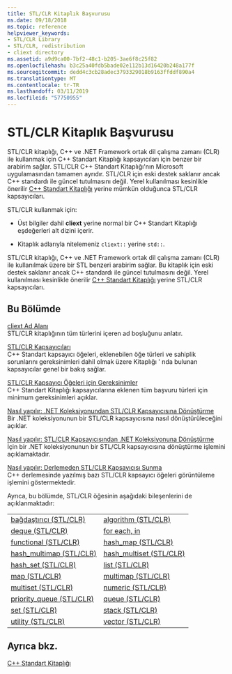 ```yaml
---
title: STL/CLR Kitaplık Başvurusu
ms.date: 09/18/2018
ms.topic: reference
helpviewer_keywords:
- STL/CLR Library
- STL/CLR, redistribution
- cliext directory
ms.assetid: a9d9ca00-7bf2-48c1-b205-3ae6f8c25f82
ms.openlocfilehash: b3c25a40fdb5bade02e112b13d16420b248a177f
ms.sourcegitcommit: dedd4c3cb28adec3793329018b9163ffddf890a4
ms.translationtype: MT
ms.contentlocale: tr-TR
ms.lasthandoff: 03/11/2019
ms.locfileid: "57750955"
---
```

# <a name="stlclr-library-reference"></a>STL/CLR Kitaplık Başvurusu

STL/CLR kitaplığı, C++ ve .NET Framework ortak dil çalışma zamanı (CLR) ile kullanmak için C++ Standart Kitaplığı kapsayıcıları için benzer bir arabirim sağlar. STL/CLR C++ Standart Kitaplığı'nın Microsoft uygulamasından tamamen ayrıdır. STL/CLR için eski destek saklanır ancak C++ standardı ile güncel tutulmasını değil. Yerel kullanılması kesinlikle önerilir [C++ Standart Kitaplığı](../standard-library/cpp-standard-library-reference.md) yerine mümkün olduğunca STL/CLR kapsayıcıları.

STL/CLR kullanmak için:

- Üst bilgiler dahil **cliext** yerine normal bir C++ Standart Kitaplığı eşdeğerleri alt dizini içerir.

- Kitaplık adlarıyla nitelemeniz `cliext::` yerine `std::`.

STL/CLR kitaplığı, C++ ve .NET Framework ortak dil çalışma zamanı (CLR) ile kullanılmak üzere bir STL benzeri arabirim sağlar. Bu kitaplık için eski destek saklanır ancak C++ standardı ile güncel tutulmasını değil. Yerel kullanılması kesinlikle önerilir [C++ Standart Kitaplığı](../standard-library/cpp-standard-library-reference.md) yerine STL/CLR kapsayıcıları.

## <a name="in-this-section"></a>Bu Bölümde

[cliext Ad Alanı](../dotnet/cliext-namespace.md)<br/>
STL/CLR kitaplığının tüm türlerini içeren ad boşluğunu anlatır.

[STL/CLR Kapsayıcıları](../dotnet/stl-clr-containers.md)<br/>
C++ Standart kapsayıcı öğeleri, eklenebilen öğe türleri ve sahiplik sorunlarını gereksinimleri dahil olmak üzere Kitaplığı ' nda bulunan kapsayıcılar genel bir bakış sağlar.

[STL/CLR Kapsayıcı Öğeleri için Gereksinimler](../dotnet/requirements-for-stl-clr-container-elements.md)<br/>
C++ Standart Kitaplığı kapsayıcılarına eklenen tüm başvuru türleri için minimum gereksinimleri açıklar.

[Nasıl yapılır: .NET Koleksiyonundan STL/CLR Kapsayıcısına Dönüştürme](../dotnet/how-to-convert-from-a-dotnet-collection-to-a-stl-clr-container.md)<br/>
Bir .NET koleksiyonunun bir STL/CLR kapsayıcısına nasıl dönüştürüleceğini açıklar.

[Nasıl yapılır: STL/CLR Kapsayıcısından .NET Koleksiyonuna Dönüştürme](../dotnet/how-to-convert-from-a-stl-clr-container-to-a-dotnet-collection.md)<br/>
İçin bir .NET koleksiyonunun bir STL/CLR kapsayıcısına dönüştürme işlemini açıklamaktadır.

[Nasıl yapılır: Derlemeden STL/CLR Kapsayıcısı Sunma](../dotnet/how-to-expose-an-stl-clr-container-from-an-assembly.md)<br/>
C++ derlemesinde yazılmış bazı STL/CLR kapsayıcı öğeleri görüntüleme işlemini göstermektedir.

Ayrıca, bu bölümde, STL/CLR öğesinin aşağıdaki bileşenlerini de açıklanmaktadır:

|||
|-|-|
|[bağdaştırıcı (STL/CLR)](../dotnet/adapter-stl-clr.md)|[algorithm (STL/CLR)](../dotnet/algorithm-stl-clr.md)|
|[deque (STL/CLR)](../dotnet/deque-stl-clr.md)|[for each, in](../dotnet/for-each-in.md)|
|[functional (STL/CLR)](../dotnet/functional-stl-clr.md)|[hash_map (STL/CLR)](../dotnet/hash-map-stl-clr.md)|
|[hash_multimap (STL/CLR)](../dotnet/hash-multimap-stl-clr.md)|[hash_multiset (STL/CLR)](../dotnet/hash-multiset-stl-clr.md)|
|[hash_set (STL/CLR)](../dotnet/hash-set-stl-clr.md)|[list (STL/CLR)](../dotnet/list-stl-clr.md)|
|[map (STL/CLR)](../dotnet/map-stl-clr.md)|[multimap (STL/CLR)](../dotnet/multimap-stl-clr.md)|
|[multiset (STL/CLR)](../dotnet/multiset-stl-clr.md)|[numeric (STL/CLR)](../dotnet/numeric-stl-clr.md)|
|[priority_queue (STL/CLR)](../dotnet/priority-queue-stl-clr.md)|[queue (STL/CLR)](../dotnet/queue-stl-clr.md)|
|[set (STL/CLR)](../dotnet/set-stl-clr.md)|[stack (STL/CLR)](../dotnet/stack-stl-clr.md)|
|[utility (STL/CLR)](../dotnet/utility-stl-clr.md)|[vector (STL/CLR)](../dotnet/vector-stl-clr.md)|

## <a name="see-also"></a>Ayrıca bkz.

[C++ Standart Kitaplığı](../standard-library/cpp-standard-library-reference.md)
